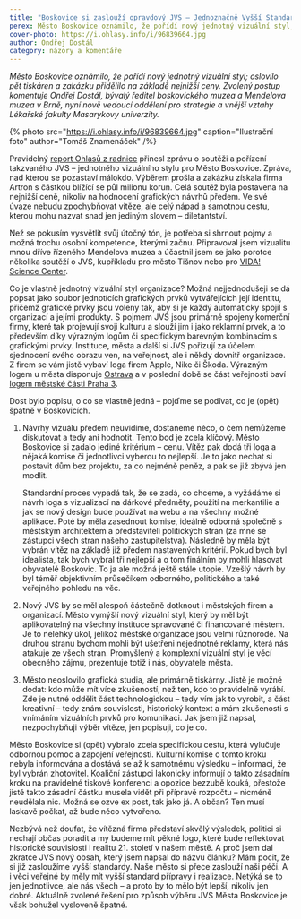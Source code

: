 ```yaml
---
title: "Boskovice si zaslouží opravdový JVS – Jednoznačně Vyšší Standard"
perex: Město Boskovice oznámilo, že pořídí nový jednotný vizuální styl; oslovilo pět tiskáren a zakázku přidělilo na základě nejnižší ceny. Proč je to špatně?
cover-photo: https://i.ohlasy.info/i/96839664.jpg
author: Ondřej Dostál
category: názory a komentáře
---
```


*Město Boskovice oznámilo, že pořídí nový jednotný vizuální styl; oslovilo pět tiskáren a zakázku přidělilo na základě nejnižší ceny. Zvolený postup komentuje Ondřej Dostál, bývalý ředitel boskovického muzea a Mendelova muzea v Brně, nyní nově vedoucí oddělení pro strategie a vnější vztahy Lékařské fakulty Masarykovy univerzity.*

{% photo src="https://i.ohlasy.info/i/96839664.jpg" caption="Ilustrační foto" author="Tomáš Znamenáček" /%}

Pravidelný [report Ohlasů z radnice](https://ohlasy.info/clanky/2020/01/z-radnice.html) přinesl zprávu o soutěži a pořízení takzvaného JVS – jednotného vizuálního stylu pro Město Boskovice. Zpráva, nad kterou se pozastaví málokdo. Výběrem prošla a zakázku získala firma Artron s částkou blížící se půl milionu korun. Celá soutěž byla postavena na nejnižší ceně, nikoliv na hodnocení grafických návrhů předem. Ve své úvaze nebudu zpochybňovat vítěze, ale celý nápad a samotnou cestu, kterou mohu nazvat snad jen jediným slovem – diletantství.

Než se pokusím vysvětlit svůj útočný tón, je potřeba si shrnout pojmy a možná trochu osobní kompetence, kterými začnu. Připravoval jsem vizualitu mnou dříve řízeného Mendelova muzea a účastnil jsem se jako porotce několika soutěží o JVS, kupříkladu pro město Tišnov nebo pro [VIDA! Science Center](https://www.designportal.cz/brnenske-science-centrum-vida-ma-nove-logo-mame-i-ukazky-navrhu-dalsich-finalistu/).

Co je vlastně jednotný vizuální styl organizace? Možná nejjednodušeji se dá popsat jako soubor jednotících grafických prvků vytvářejících její identitu, přičemž grafické prvky jsou voleny tak, aby si je každý automaticky spojil s organizací a jejími produkty. S pojmem JVS jsou primárně spojeny komerční firmy, které tak projevují svoji kulturu a slouží jim i jako reklamní prvek, a to především díky výrazným logům či specifickým barevným kombinacím s grafickými prvky. Instituce, města a další si JVS pořizují za účelem sjednocení svého obrazu ven, na veřejnost, ale i někdy dovnitř organizace. Z firem se vám jistě vybaví loga firem Apple, Nike či Škoda. Výrazným logem u města disponuje [Ostrava](https://www.designportal.cz/ostrava/) a v poslední době se část veřejnosti baví [logem městské části Praha 3](https://www.czechdesign.cz/temata-a-rubriky/sejdeme-se-na-iii-praha-3-predstavuje-novou-vizualni-identitu).

Dost bylo popisu, o co se vlastně jedná – pojďme se podívat, co je (opět) špatně v Boskovicích.

1. Návrhy vizuálu předem neuvidíme, dostaneme něco, o čem nemůžeme diskutovat a tedy ani hodnotit. Tento bod je zcela klíčový. Město Boskovice si zadalo jediné kritérium – cenu. Vítěz pak dodá tři loga a nějaká komise či jednotlivci vyberou to nejlepší. Je to jako nechat si postavit dům bez projektu, za co nejméně peněz, a pak se již zbývá jen modlit. 

    Standardní proces vypadá tak, že se zadá, co chceme, a vyžádáme si návrh loga s vizualizací na dárkové předměty, použití na merkantilie a jak se nový design bude používat na webu a na všechny možné aplikace. Poté by měla zasednout komise, ideálně odborná společně s městským architektem a představiteli politických stran (za mne se zástupci všech stran našeho zastupitelstva). Následně by měla být vybrán vítěz na základě již předem nastavených kritérií. Pokud bych byl idealista, tak bych vybral tři nejlepší a o tom finálním by mohli hlasovat obyvatelé Boskovic. To ja ale možná ještě stále utopie. Vzešlý návrh by byl téměř objektivním průsečíkem odborného, politického a také veřejného pohledu na věc.
2. Nový JVS by se měl alespoň částečně dotknout i městských firem a organizací. Město vymýšlí nový vizuální styl, který by měl být aplikovatelný na všechny instituce spravované či financované městem. Je to nelehký úkol, jelikož městské organizace jsou velmi různorodé. Na druhou stranu bychom mohli být ušetřeni nejednotné reklamy, která nás atakuje ze všech stran. Promyšlený a komplexní vizuální styl je věcí obecného zájmu, prezentuje totiž i nás, obyvatele města.
3. Město neoslovilo grafická studia, ale primárně tiskárny. Jistě je možné dodat: kdo může mít více zkušeností, než ten, kdo to pravidelně vyrábí. Zde je nutné oddělit část technologickou – tedy vím jak to vyrobit, a část kreativní – tedy znám souvislosti, historický kontext a mám zkušenosti s vnímáním vizuálních prvků pro komunikaci. Jak jsem již napsal, nezpochybňuji výběr vítěze, jen popisuji, co je co. 

Město Boskovice si (opět) vybralo zcela specifickou cestu, která vylučuje odbornou pomoc a zapojení veřejnosti. Kulturní komise o tomto kroku nebyla informována a dostává se až k samotnému výsledku – informaci, že byl vybrán zhotovitel. Koaliční zástupci lakonicky informují o takto zásadním kroku na pravidelné tiskové konferenci a opozice bezzubě kouká, přestože jistě takto zásadní částku musela vidět při přípravě rozpočtu – nicméně neudělala nic. Možná se ozve ex post, tak jako já. A občan? Ten musí laskavě počkat, až bude něco vytvořeno.

Nezbývá než doufat, že vítězná firma představí skvělý výsledek, politici si nechají občas poradit a my budeme mít pěkné logo, které bude reflektovat historické souvislosti i realitu 21. století v našem městě. A proč jsem dal zkratce JVS nový obsah, který jsem napsal do názvu článku? Mám pocit, že si již zasloužíme vyšší standardy. Naše město si přece zaslouží naši péči. A i věci veřejné by měly mít vyšší standard přípravy i realizace. Netýká se to jen jednotlivce, ale nás všech – a proto by to mělo být lepší, nikoliv jen dobré. Aktuálně zvolené řešení pro způsob výběru JVS Města Boskovice je však bohužel vysloveně špatné.
